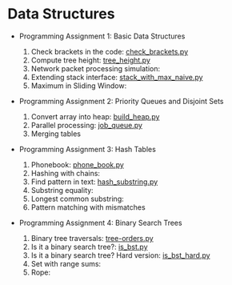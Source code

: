 # Data Structures

- Programming Assignment 1: Basic Data Structures

  1. Check brackets in the code: [check_brackets.py](https://github.com/SYAN83/DataStructuresandAlgorithmsSpecialization/blob/master/DataStructures/week1_basic_data_structures/1_brackets_in_code/check_brackets.py)
  2. Compute tree height: [tree_height.py](https://github.com/SYAN83/DataStructuresandAlgorithmsSpecialization/blob/master/DataStructures/week1_basic_data_structures/2_tree_height/tree_height.py)
  3. Network packet processing simulation:
  4. Extending stack interface: [stack_with_max_naive.py](https://github.com/SYAN83/DataStructuresandAlgorithmsSpecialization/blob/master/DataStructures/week1_basic_data_structures/4_stack_with_max/stack_with_max_naive.py)
  5. Maximum in Sliding Window:

- Programming Assignment 2: Priority Queues and Disjoint Sets

  1. Convert array into heap: [build_heap.py](https://github.com/SYAN83/DataStructuresandAlgorithmsSpecialization/blob/master/DataStructures/week2_priority_queues_and_disjoint_sets/1_make_heap/build_heap.py)
  2. Parallel processing: [job_queue.py](https://github.com/SYAN83/DataStructuresandAlgorithmsSpecialization/blob/master/DataStructures/week2_priority_queues_and_disjoint_sets/2_job_queue/job_queue.py)
  3. Merging tables

- Programming Assignment 3: Hash Tables

  1. Phonebook: [phone_book.py](https://github.com/SYAN83/DataStructuresandAlgorithmsSpecialization/blob/master/DataStructures/week3_hash_tables/1_phone_book/phone_book.py)
  2. Hashing with chains:
  3. Find pattern in text: [hash_substring.py](https://github.com/SYAN83/DataStructuresandAlgorithmsSpecialization/blob/master/DataStructures/week3_hash_tables/3_hash_substring/hash_substring.py)
  4. Substring equality:
  5. Longest common substring:
  6. Pattern matching with mismatches
  
- Programming Assignment 4: Binary Search Trees

  1. Binary tree traversals: [tree-orders.py](https://github.com/SYAN83/DataStructuresandAlgorithmsSpecialization/blob/master/DataStructures/week4_binary_search_trees/1_tree_traversals/tree-orders.py)
  2. Is it a binary search tree?: [is_bst.py](https://github.com/SYAN83/DataStructuresandAlgorithmsSpecialization/blob/master/DataStructures/week4_binary_search_trees/2_is_bst/is_bst.py)
  3. Is it a binary search tree? Hard version: [is_bst_hard.py](https://github.com/SYAN83/DataStructuresandAlgorithmsSpecialization/blob/master/DataStructures/week4_binary_search_trees/3_is_bst_advanced/is_bst_hard.py)
  4. Set with range sums:
  5. Rope:

